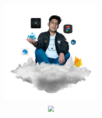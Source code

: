 <div align="center">
<img width="50%" src="@bastndev/IMG/cloud.gif">
</div>
<div align="center">
<p><img src="https://profile-counter.glitch.me/{bastndev}/count.svg"/></p>
</div>